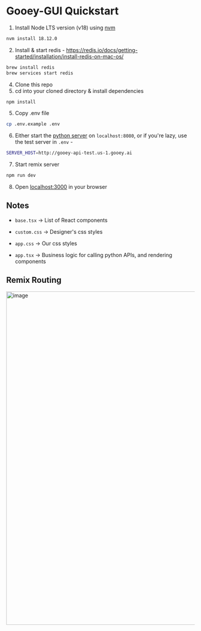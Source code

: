 # Gooey-GUI Quickstart

1. Install Node LTS version (v18) using [nvm](https://github.com/nvm-sh/nvm)
```bash
nvm install 18.12.0
```
2. Install & start redis - https://redis.io/docs/getting-started/installation/install-redis-on-mac-os/
```bash
brew install redis
brew services start redis
```
4. Clone this repo
4. cd into your cloned directory & install dependencies
```bash
npm install
```
5. Copy .env file
```bash
cp .env.example .env
```
6. Either start the [python server](https://github.com/dara-network/ddgai/) on `localhost:8080`, or if you're lazy, use the test server in `.env` -
```bash
SERVER_HOST=http://gooey-api-test.us-1.gooey.ai
```
7. Start remix server
```bash
npm run dev
```
8. Open [localhost:3000](http://localhost:3000) in your browser

## Notes

- `base.tsx` -> List of React components

- `custom.css` -> Designer's css styles

- `app.css` -> Our css styles

- `app.tsx` -> Business logic for calling python APIs, and rendering components

## Remix Routing

<img width="890" alt="image" src="https://github.com/user-attachments/assets/6dc96840-3845-4180-9f09-0aaff3e0b05d">

